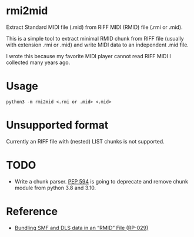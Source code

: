 # rmi2mid

Extract Standard MIDI file (.mid) from RIFF MIDI (RMID) file (.rmi or .mid).

This is a simple tool to extract minimal RMID chunk from RIFF file (usually with extension .rmi or .mid) and write MIDI data to an independent .mid file.

I wrote this because my favorite MIDI player cannot read RIFF MIDI I collected many years ago.

# Usage

```
python3 -m rmi2mid <.rmi or .mid> <.mid>
```

# Unsupported format

Currently an RIFF file with (nested) LIST chunks is not supported.

# TODO

* Write a chunk parser. [PEP 594](https://www.python.org/dev/peps/pep-0594/) is going to deprecate and remove chunk module from python 3.8 and 3.10.

# Reference

* [Bundling SMF and DLS data in an “RMID” File (RP-029)](http://web.archive.org/web/20110610135604/http://www.midi.org/about-midi/rp29spec(rmid).pdf)
